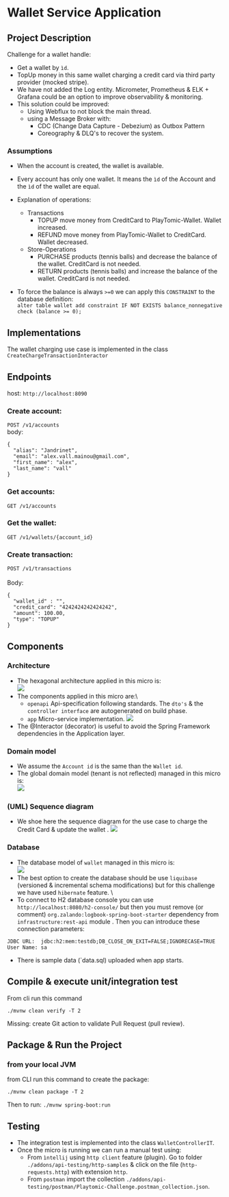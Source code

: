 # Wallet Service Application

## Project Description
Challenge for a wallet handle:
- Get a wallet by `ìd`.
- TopUp money in this same wallet charging a credit card via third party provider (mocked stripe).
- We have not added the Log entity. Micrometer, Prometheus & ELK + Grafana could be an option to improve observability & monitoring. 
- This solution could be improved:
  - Using Webflux to not block the main thread.
  - using a Message Broker with:
    - CDC (Change Data Capture - Debezium) as Outbox Pattern 
    - Coreography & DLQ's to recover the system.

### Assumptions
- When the account is created, the wallet is available.
- Every account has only one wallet. It means the `ìd` of the Account and the `ìd` of the wallet are equal.
- Explanation of operations:
  - Transactions
    - TOPUP move money from CreditCard to PlayTomic-Wallet. Wallet increased.
    - REFUND move money from PlayTomic-Wallet to CreditCard. Wallet decreased.
  - Store-Operations
    - PURCHASE products (tennis balls) and decrease the balance of the wallet. CreditCard is not needed.
    - RETURN products (tennis balls) and increase the balance of the wallet. CreditCard is not needed.

- To force the balance is always `>=0` we can apply this `CONSTRAINT` to the database definition: \
`alter table wallet add constraint IF NOT EXISTS balance_nonnegative check (balance >= 0);`


## Implementations
The wallet charging use case is implemented in the class `CreateChargeTransactionInteractor`

## Endpoints
host: `http://localhost:8090`

### Create account:
`POST /v1/accounts`\
body:
```
{
  "alias": "Jandrinet",
  "email": "alex.vall.mainou@gmail.com",
  "first_name": "alex",
  "last_name": "vall"
}
```
### Get accounts:
`GET /v1/accounts`

### Get the wallet:
`GET /v1/wallets/{account_id}`

### Create transaction:
`POST /v1/transactions`\
\
Body:
```
{
  "wallet_id" : "",
  "credit_card": "4242424242424242",
  "amount": 100.00,
  "type": "TOPUP"
}
```

## Components
### Architecture
- The hexagonal architecture applied in this micro is:\
  ![](addons/docs/uml/architecture/hexagonal.png)
- The components applied in this micro are:\
  - `openapi` Api-specification following standards. The `dto's` & the `controller interface` are autogenerated on build phase.
  - `app` Micro-service implementation.
    ![](addons/docs/uml/architecture/architecture.svg)
- The @Interactor (decorator) is useful to avoid the Spring Framework dependencies in the Application layer.

### Domain model
- We assume the `Account id` is the same than the `Wallet id`.
- The global domain model (tenant is not reflected) managed in this micro is:\
  ![](addons/docs/uml/domain-models/domain.svg)

### (UML) Sequence diagram
- We shoe here the sequence diagram for the use case to charge the Credit Card & update the wallet .
  ![](addons/docs/uml/sequence-diagram/sync.svg)


### Database
- The database model of `wallet` managed in this micro is:\
  ![](addons/docs/uml/database/database.svg)
- The best option to create the database should be use `liquibase` (versioned & incremental schema modifications) but for this challenge we have used `hibernate` feature. \
- To connect to H2 database console you can use `http://localhost:8080/h2-console/` but then you must remove (or comment) `org.zalando:logbook-spring-boot-starter` dependency from `infrastructure:rest-api` module .
Then you can introduce these connection parameters:
````
JDBC URL:  jdbc:h2:mem:testdb;DB_CLOSE_ON_EXIT=FALSE;IGNORECASE=TRUE
User Name: sa
````
 
- There is sample data (`data.sql) uploaded when app starts.

## Compile & execute unit/integration test
From cli run this command
````
./mvnw clean verify -T 2
````
Missing: create Git action to validate Pull Request (pull review).


## Package & Run the Project
### from your local JVM
from CLI run this command to create the package:
````
./mvnw clean package -T 2
````  

Then to run:
````./mvnw spring-boot:run````

## Testing
- The integration test is implemented into the class `WalletControllerIT`.
- Once the micro is running we can run a manual test using:
  - From `ìntellij` using `http client` feature (plugin). Go to folder `./addons/api-testing/http-samples` & click on the file (`http-requests.http`) with extension `http`.
  - From `postman` import the collection `./addons/api-testing/postman/Playtomic-Challenge.postman_collection.json`. 